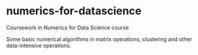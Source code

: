 # numerics-for-datascience
Coursework in Numerics for Data Science course 

Some basic numerical algorithms in matrix operations, clustering and other data-intensive operations.
